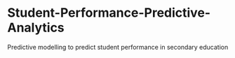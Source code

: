 # Student-Performance-Predictive-Analytics
Predictive modelling to predict student performance in secondary education
